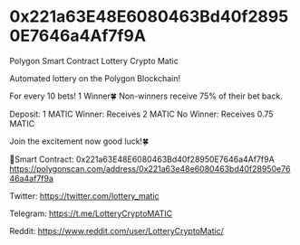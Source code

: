 # 0x221a63E48E6080463Bd40f28950E7646a4Af7f9A
Polygon Smart Contract Lottery Crypto Matic

Automated lottery on the Polygon Blockchain!

For every 10 bets!
1 Winner🍀
Non-winners receive 75% of their bet back.

Deposit: 1 MATIC
Winner: Receives 2 MATIC
No Winner: Receives 0.75 MATIC

Join the excitement now good luck!🍀

🔗Smart Contract: 0x221a63E48E6080463Bd40f28950E7646a4Af7f9A
https://polygonscan.com/address/0x221a63e48e6080463bd40f28950e7646a4af7f9a

Twitter: https://twitter.com/lottery_matic

Telegram: https://t.me/LotteryCryptoMATIC

Reddit: https://www.reddit.com/user/LotteryCryptoMatic/


